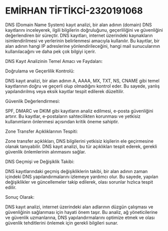 # EMİRHAN TİFTİKCİ-2320191068
DNS (Domain Name System) kayıt analizi, bir alan adının (domain) DNS kayıtlarını inceleyerek, ilgili bilgilerin doğruluğunu, geçerliliğini ve güvenliğini değerlendiren bir süreçtir. DNS kayıtları, internet üzerindeki kaynakların isimlendirilmesi ve yerlerinin belirlenmesi amacıyla kullanılır. Bu kayıtlar, bir alan adının hangi IP adreslerine yönlendirileceğini, hangi mail sunucularının kullanılacağını ve daha pek çok bilgiyi içerir.

DNS Kayıt Analizinin Temel Amacı ve Faydaları:

Doğrulama ve Geçerlilik Kontrolü:

DNS kayıt analizi, bir alan adının A, AAAA, MX, TXT, NS, CNAME gibi temel kayıtlarının doğru ve geçerli olup olmadığını kontrol eder. Bu sayede, yanlış yapılandırılmış veya eksik kayıtlar tespit edilerek düzeltilir.

Güvenlik Değerlendirmesi:

SPF, DMARC ve DKIM gibi kayıtların analiz edilmesi, e-posta güvenliğini artırır. Bu kayıtlar, e-postaların sahtecilikten korunması ve yetkisiz kullanımların önlenmesi açısından kritik öneme sahiptir.

Zone Transfer Açıklıklarının Tespiti:

Zone transfer açıklıkları, DNS bilgilerini yetkisiz kişilerin ele geçirmesine olanak tanıyabilir. DNS kayıt analizi, bu tür açıklıkları tespit ederek, gerekli güvenlik önlemlerinin alınmasını sağlar.

DNS Geçmişi ve Değişiklik Takibi:

DNS kayıtlarındaki geçmiş değişikliklerin takibi, bir alan adının zaman içindeki DNS yapılandırmalarını izlemeye yardımcı olur. Bu sayede, yapılan değişiklikler ve güncellemeler takip edilerek, olası sorunlar hızlıca tespit edilir.

Sonuç Olarak:

DNS kayıt analizi, internet üzerindeki alan adlarının düzgün çalışması ve güvenliğinin sağlanması için hayati önem taşır. Bu analiz, ağ yöneticilerine ve güvenlik uzmanlarına, DNS yapılandırmalarını optimize etmek ve olası güvenlik tehditlerini önlemek için gerekli bilgileri sunar.
